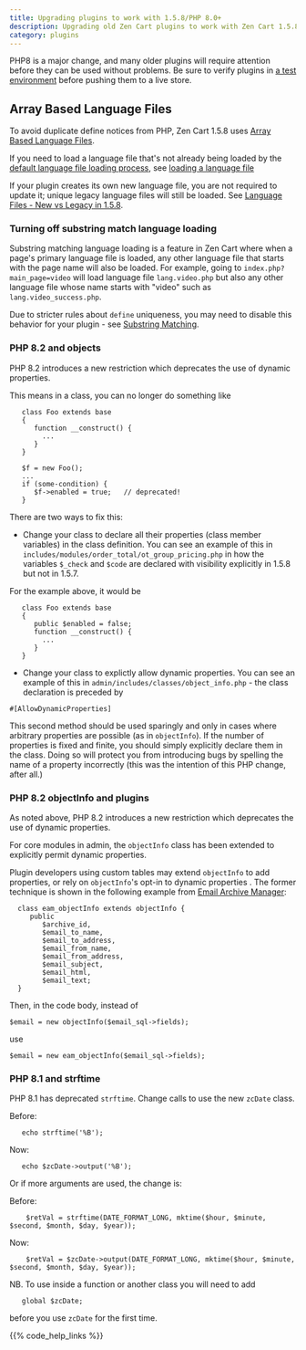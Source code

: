 ```yaml
---
title: Upgrading plugins to work with 1.5.8/PHP 8.0+ 
description: Upgrading old Zen Cart plugins to work with Zen Cart 1.5.8
category: plugins
---
```


PHP8 is a major change, and many older plugins will require attention before they can be used without problems.   Be sure to verify plugins in [a test environment](/user/running/local_testing/) before pushing them to a live store. 

## Array Based Language Files 
To avoid duplicate define notices from PHP, Zen Cart 1.5.8 uses [Array Based Language Files](/dev/code/158_language_files/).

If you need to load a language file that's not already being loaded by the [default language file loading process](/dev/plugins/language_files/), see [loading a language file](/dev/code/158_language_files/#loading-a-language-file)

If your plugin creates its own new language file, you are not required to update it; unique legacy language files will still be loaded.  See [Language Files - New vs Legacy in 1.5.8](/dev/code/158_order_language_files/).

### Turning off substring match language loading 
Substring matching language loading is a feature in Zen Cart where when a page's primary language file is loaded, any other language file that starts with the page name will also be loaded.  For example, going to `index.php?main_page=video` will load language file `lang.video.php` but also any other language file whose name starts with "video" such as `lang.video_success.php`.

Due to stricter rules about `define` uniqueness, you may need to disable 
this behavior for your plugin - see [Substring Matching](/dev/code/158_order_language_files/#substring-matching).

### PHP 8.2 and objects 
PHP 8.2 introduces a new restriction which deprecates the use of dynamic properties.  

This means in a class, you can no longer do something like 

```
   class Foo extends base 
   {
      function __construct() {
        ...
      }
   }

   $f = new Foo(); 
   ...
   if (some-condition) { 
      $f->enabled = true;   // deprecated! 
   }
```

There are two ways to fix this: 
- Change your class to declare all their properties (class member variables) in the class definition.  You can see an example of this in `includes/modules/order_total/ot_group_pricing.php` in how the variables `$_check` and `$code` are declared with visibility explicitly in 1.5.8 but not in 1.5.7. 

For the example above, it would be 

```
   class Foo extends base 
   {
      public $enabled = false; 
      function __construct() {
        ...
      }
   }
```

- Change your class to explictly allow dynamic properties.  You can see an example of this in `admin/includes/classes/object_info.php` - the class declaration is preceded by 

```
#[AllowDynamicProperties]
```

This second method should be used sparingly and only in cases where arbitrary properties are possible (as in `objectInfo`).  If the number of properties is fixed and finite, you should simply explicitly declare them in the class.  Doing so will protect you from introducing bugs by spelling the name of a property incorrectly (this was the intention of this PHP change, after all.)

### PHP 8.2 objectInfo and plugins 

As noted above, PHP 8.2 introduces a new restriction which deprecates the use of dynamic properties.  

For core modules in admin, the `objectInfo` class has been extended to explicitly permit dynamic properties. 

Plugin developers using custom tables may extend `objectInfo` to add properties, or rely on `objectInfo`'s opt-in to dynamic properties .  The former technique is shown in the following example from [Email Archive Manager](https://www.zen-cart.com/downloads.php?do=file&id=101): 

```
  class eam_objectInfo extends objectInfo {
     public 
        $archive_id, 
        $email_to_name,
        $email_to_address,
        $email_from_name,
        $email_from_address,
        $email_subject,
        $email_html,
        $email_text; 
  }

```

Then, in the code body, instead of  

```
$email = new objectInfo($email_sql->fields);
``` 

use 

```
$email = new eam_objectInfo($email_sql->fields);
```

### PHP 8.1 and strftime 

PHP 8.1 has deprecated `strftime`.  Change calls to use the new `zcDate` class.

Before:
```
   echo strftime('%B');
```

Now:
```
   echo $zcDate->output('%B'); 
```

Or if more arguments are used, the change is: 

Before: 
```
    $retVal = strftime(DATE_FORMAT_LONG, mktime($hour, $minute, $second, $month, $day, $year));
```

Now:
```
    $retVal = $zcDate->output(DATE_FORMAT_LONG, mktime($hour, $minute, $second, $month, $day, $year));
```


NB. To use inside a function or another class you will need to add 
```
   global $zcDate;
```
before you use `zcDate` for the first time.

{{% code_help_links %}} 

